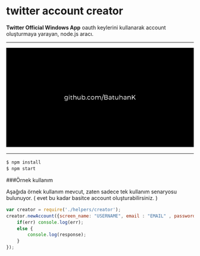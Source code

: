 # twitter account creator

**Twitter Official Windows App** oauth keylerini kullanarak account oluşturmaya yarayan, node.js aracı.

------------


![screencast](/twitter_account_generator.gif)


------------

```sh
$ npm install
$ npm start

```

###Örnek kullanım

Aşağıda örnek kullanım mevcut, zaten sadece tek kullanım senaryosu bulunuyor. ( evet bu kadar basitce account oluşturabilirsiniz. ) 
````javascript
var creator = require('./helpers/creator');
creator.newAccount({screen_name: "USERNAME", email : "EMAIL" , password:"PASSWORD", name: "NAME"}, function(err,response){
    if(err) console.log(err);
    else {
        console.log(response);
    }
});
````


